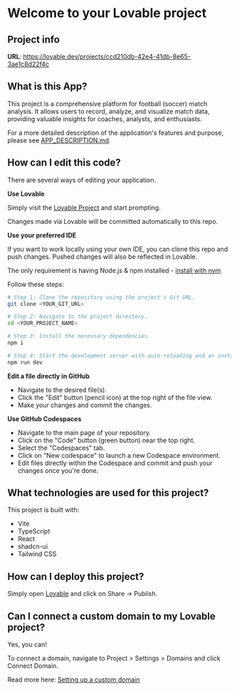 # Welcome to your Lovable project

## Project info

**URL**: https://lovable.dev/projects/ccd210db-42e4-41db-8e65-3ae1c8d22f4c

## What is this App?

This project is a comprehensive platform for football (soccer) match analysis. It allows users to record, analyze, and visualize match data, providing valuable insights for coaches, analysts, and enthusiasts.

For a more detailed description of the application's features and purpose, please see [APP_DESCRIPTION.md](APP_DESCRIPTION.md).

## How can I edit this code?

There are several ways of editing your application.

**Use Lovable**

Simply visit the [Lovable Project](https://lovable.dev/projects/ccd210db-42e4-41db-8e65-3ae1c8d22f4c) and start prompting.

Changes made via Lovable will be committed automatically to this repo.

**Use your preferred IDE**

If you want to work locally using your own IDE, you can clone this repo and push changes. Pushed changes will also be reflected in Lovable.

The only requirement is having Node.js & npm installed - [install with nvm](https://github.com/nvm-sh/nvm#installing-and-updating)

Follow these steps:

```sh
# Step 1: Clone the repository using the project's Git URL.
git clone <YOUR_GIT_URL>

# Step 2: Navigate to the project directory.
cd <YOUR_PROJECT_NAME>

# Step 3: Install the necessary dependencies.
npm i

# Step 4: Start the development server with auto-reloading and an instant preview.
npm run dev
```

**Edit a file directly in GitHub**

- Navigate to the desired file(s).
- Click the "Edit" button (pencil icon) at the top right of the file view.
- Make your changes and commit the changes.

**Use GitHub Codespaces**

- Navigate to the main page of your repository.
- Click on the "Code" button (green button) near the top right.
- Select the "Codespaces" tab.
- Click on "New codespace" to launch a new Codespace environment.
- Edit files directly within the Codespace and commit and push your changes once you're done.

## What technologies are used for this project?

This project is built with:

- Vite
- TypeScript
- React
- shadcn-ui
- Tailwind CSS

## How can I deploy this project?

Simply open [Lovable](https://lovable.dev/projects/ccd210db-42e4-41db-8e65-3ae1c8d22f4c) and click on Share -> Publish.

## Can I connect a custom domain to my Lovable project?

Yes, you can!

To connect a domain, navigate to Project > Settings > Domains and click Connect Domain.

Read more here: [Setting up a custom domain](https://docs.lovable.dev/tips-tricks/custom-domain#step-by-step-guide)
